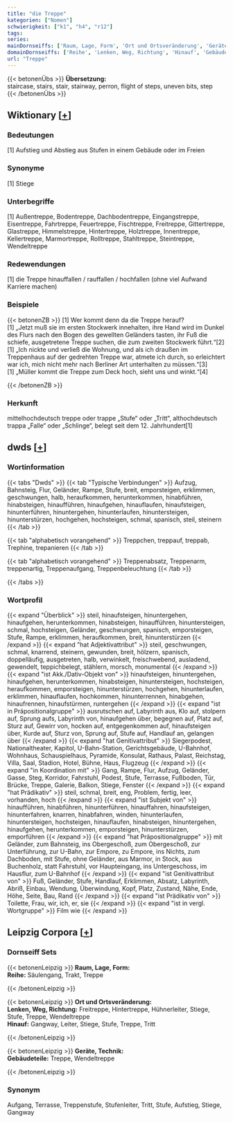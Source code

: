 ```yaml
---
title: "die Treppe"
kategorien: ["Nomen"]
schwierigkeit: ["k1", "h4", "r12"]
tags:
series:
mainDornseiffs: ['Raum, Lage, Form', 'Ort und Ortsveränderung', 'Geräte, Technik']
domainDornseiffs: ['Reihe', 'Lenken, Weg, Richtung', 'Hinauf', 'Gebäudeteile']
url: "Treppe"
---
```


{{< betonenÜbs >}}
**Übersetzung:**  
staircase, stairs, stair, stairway, perron, flight of steps, uneven bits, step  
{{< /betonenÜbs >}}

## Wiktionary [[+](https://de.wiktionary.org/wiki/Treppe)]

### Bedeutungen
[1] Aufstieg und Abstieg aus Stufen in einem Gebäude oder im Freien  

### Synonyme
[1] Stiege  

### Unterbegriffe
[1] Außentreppe, Bodentreppe, Dachbodentreppe, Eingangstreppe, Eisentreppe, Fahrtreppe, Feuertreppe, Fischtreppe, Freitreppe, Gittertreppe, Glastreppe, Himmelstreppe, Hintertreppe, Holztreppe, Innentreppe, Kellertreppe, Marmortreppe, Rolltreppe, Stahltreppe, Steintreppe, Wendeltreppe  

### Redewendungen
[1] die Treppe hinauffallen / rauffallen / hochfallen (ohne viel Aufwand Karriere machen)  

### Beispiele
{{< betonenZB >}}
[1] Wer kommt denn da die Treppe herauf?  
[1] „Jetzt muß sie im ersten Stockwerk innehalten, ihre Hand wird im Dunkel des Flurs nach den Bogen des gewellten Geländers tasten, ihr Fuß die schiefe, ausgetretene Treppe suchen, die zum zweiten Stockwerk führt.“[2]  
[1] „Ich nickte und verließ die Wohnung, und als ich draußen im Treppenhaus auf der gedrehten Treppe war, atmete ich durch, so erleichtert war ich, mich nicht mehr nach Berliner Art unterhalten zu müssen.“[3]  
[1] „Müller kommt die Treppe zum Deck hoch, sieht uns und winkt.“[4]  

{{< /betonenZB >}}
### Herkunft
mittelhochdeutsch treppe oder trappe „Stufe“ oder „Tritt“, althochdeutsch trappa „Falle“ oder „Schlinge“, belegt seit dem 12. Jahrhundert[1]  



## dwds [[+](https://www.dwds.de/wb/Treppe)]

### Wortinformation
{{< tabs "Dwds" >}}
{{< tab "Typische Verbindungen" >}}
Aufzug, Bahnsteig, Flur, Geländer, Rampe, Stufe, breit, emporsteigen, erklimmen, geschwungen, halb, heraufkommen, herunterkommen, hinabführen, hinabsteigen, hinaufführen, hinaufgehen, hinauflaufen, hinaufsteigen, hinunterführen, hinuntergehen, hinunterlaufen, hinuntersteigen, hinunterstürzen, hochgehen, hochsteigen, schmal, spanisch, steil, steinern
{{< /tab >}}

{{< tab "alphabetisch vorangehend" >}}
Treppchen, treppauf, treppab, Trephine, trepanieren
{{< /tab >}}

{{< tab "alphabetisch vorangehend" >}}
Treppenabsatz, Treppenarm, treppenartig, Treppenaufgang, Treppenbeleuchtung
{{< /tab >}}

{{< /tabs >}}

### Wortprofil
{{< expand "Überblick" >}} steil, hinaufsteigen, hinuntergehen, hinaufgehen, herunterkommen, hinabsteigen, hinaufführen, hinuntersteigen, schmal, hochsteigen, Geländer, geschwungen, spanisch, emporsteigen, Stufe, Rampe, erklimmen, heraufkommen, breit, hinunterstürzen {{< /expand >}}
{{< expand "hat Adjektivattribut" >}} steil, geschwungen, schmal, knarrend, steinern, gewunden, breit, hölzern, spanisch, doppelläufig, ausgetreten, halb, verwinkelt, freischwebend, ausladend, gewendelt, teppichbelegt, stählern, morsch, monumental {{< /expand >}}
{{< expand "ist Akk./Dativ-Objekt von" >}} hinaufsteigen, hinuntergehen, hinaufgehen, herunterkommen, hinabsteigen, hinuntersteigen, hochsteigen, heraufkommen, emporsteigen, hinunterstürzen, hochgehen, hinunterlaufen, erklimmen, hinauflaufen, hochkommen, hinunterrennen, hinabgehen, hinaufrennen, hinaufstürmen, runtergehen {{< /expand >}}
{{< expand "ist in Präpositionalgruppe" >}} ausrutschen auf, Labyrinth aus, Klo auf, stolpern auf, Sprung aufs, Labyrinth von, hinaufgehen über, begegnen auf, Platz auf, Sturz auf, Gewirr von, hocken auf, entgegenkommen auf, hinaufsteigen über, Kurde auf, Sturz von, Sprung auf, Stufe auf, Handlauf an, gelangen über {{< /expand >}}
{{< expand "hat Genitivattribut" >}} Siegerpodest, Nationaltheater, Kapitol, U-Bahn-Station, Gerichtsgebäude, U-Bahnhof, Wohnhaus, Schauspielhaus, Pyramide, Konsulat, Rathaus, Palast, Reichstag, Villa, Saal, Stadion, Hotel, Bühne, Haus, Flugzeug {{< /expand >}}
{{< expand "in Koordination mit" >}} Gang, Rampe, Flur, Aufzug, Geländer, Gasse, Steg, Korridor, Fahrstuhl, Podest, Stufe, Terrasse, Fußboden, Tür, Brücke, Treppe, Galerie, Balkon, Stiege, Fenster {{< /expand >}}
{{< expand "hat Prädikativ" >}} steil, schmal, breit, eng, Problem, fertig, leer, vorhanden, hoch {{< /expand >}}
{{< expand "ist Subjekt von" >}} hinaufführen, hinabführen, hinunterführen, hinauffahren, hinaufsteigen, hinunterfahren, knarren, hinabfahren, winden, hinunterlaufen, hinuntersteigen, hochsteigen, hinauflaufen, hinabsteigen, hinuntergehen, hinaufgehen, herunterkommen, emporsteigen, hinunterstürzen, emporführen {{< /expand >}}
{{< expand "hat Präpositionalgruppe" >}} mit Geländer, zum Bahnsteig, ins Obergeschoß, zum Obergeschoß, zur Unterführung, zur U-Bahn, zur Empore, zu Empore, ins Nichts, zum Dachboden, mit Stufe, ohne Geländer, aus Marmor, in Stock, aus Buchenholz, statt Fahrstuhl, vor Haupteingang, ins Untergeschoss, im Hausflur, zum U-Bahnhof {{< /expand >}}
{{< expand "ist Genitivattribut von" >}} Fuß, Geländer, Stufe, Handlauf, Erklimmen, Absatz, Labyrinth, Abriß, Einbau, Wendung, Überwindung, Kopf, Platz, Zustand, Nähe, Ende, Höhe, Seite, Bau, Rand {{< /expand >}}
{{< expand "ist Prädikativ von" >}} Toilette, Frau, wir, ich, er, sie {{< /expand >}}
{{< expand "ist in vergl. Wortgruppe" >}} Film wie {{< /expand >}}

## Leipzig Corpora [[+](https://corpora.uni-leipzig.de/en/res?word=Treppe&corpusId=deu_newscrawl-public_2018)]

### Dornseiff Sets
{{< betonenLeipzig >}}
**Raum, Lage, Form:**  
**Reihe:** Säulengang, Trakt, Treppe  

{{< /betonenLeipzig >}}


{{< betonenLeipzig >}}
**Ort und Ortsveränderung:**  
**Lenken, Weg, Richtung:** Freitreppe, Hintertreppe, Hühnerleiter, Stiege, Stufe, Treppe, Wendeltreppe  
**Hinauf:** Gangway, Leiter, Stiege, Stufe, Treppe, Tritt  

{{< /betonenLeipzig >}}


{{< betonenLeipzig >}}
**Geräte, Technik:**  
**Gebäudeteile:** Treppe, Wendeltreppe  

{{< /betonenLeipzig >}}

### Synonym
Aufgang, Terrasse, Treppenstufe, Stufenleiter, Tritt, Stufe, Aufstieg, Stiege, Gangway

